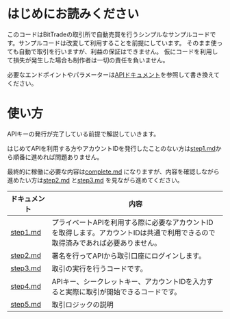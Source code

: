 # はじめにお読みください
このコードはBitTradeの取引所で自動売買を行うシンプルなサンプルコードです。サンプルコードは改変して利用することを前提にしています。
そのまま使っても自動で取引を行いますが、利益の保証はできません。
仮にコードを利用して損失が発生した場合も制作者は一切の責任を負いません。

必要なエンドポイントやパラメーターは[APIドキュメント](https://github.com/BitTrade-Inc/BitTrade-api-docs)を参照して書き換えてください。

# 使い方
APIキーの発行が完了している前提で解説していきます。  

はじめてAPIを利用する方やアカウントIDを発行したことのない方は[step1.md](./step1.md)から順番に進めれば問題ありません。  

最終的に稼働に必要な内容は[complete.md](./complete.md) になりますが、内容を確認しながら進めたい方は[step2.md](./step2.md) と[step3.md](./step3.md) を見ながら進めてください。

ドキュメント | 内容
------------ | ------------
[step1.md](./step1.md) | プライベートAPIを利用する際に必要なアカウントIDを取得します。アカウントIDは共通で利用できるので取得済みであれば必要ありません。
[step2.md](./step2.md) | 署名を行ってAPIから取引口座にログインします。
[step3.md](./step3.md) | 取引の実行を行うコードです。
[step4.md](./step4.md) | APIキー、シークレットキー、アカウントIDを入力すると実際に取引が開始できるコードです。
[step5.md](./step5.md) | 取引ロジックの説明
